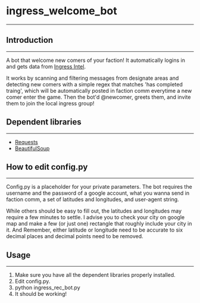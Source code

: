 # ingress_welcome_bot
---

## Introduction
---
A bot that welcome new comers of your faction! It automatically logins in and gets data from [Ingress Intel](https://www.ingress.com/intel).

It works by scanning and filtering messages from designate areas and detecting new comers with a simple regex that matches 'has completed traing', which will be automatically posted in faction comm everytime a new comer enter the game.
Then the bot'd @newcomer, greets them, and invite them to join the local ingress group!

## Dependent libraries
---
- [Requests](http://www.python-requests.org/en/master/)
- [BeautifulSoup](http://www.crummy.com/software/BeautifulSoup/bs4/)

## How to edit config.py
---
Config.py is a placeholder for your private parameters. The bot requires the username and the password of a google account, what you wanna send in faction comm, a set of latitudes and longitudes, and user-agent string.

While others should be easy to fill out, the latitudes and longitudes may require a few minutes to settle. I advise you to check your city on google map and make a few (or just one) rectangle that roughly include your city in it. And Remember, either latitude or longitude need to be accurate to six decimal places and decimal points need to be removed.

## Usage 
---
1. Make sure you have all the dependent libraries properly installed.
2. Edit config.py.
3. python ingress_rec_bot.py
4. It should be working!
